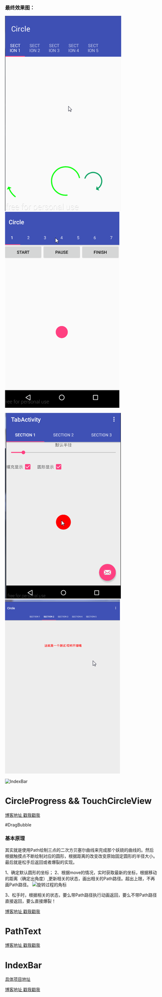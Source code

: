

### 最终效果图：

![旋转过程的角标](https://raw.githubusercontent.com/lovejjfg/screenshort/master/progress.gif) ![JumpBall](https://raw.githubusercontent.com/lovejjfg/screenshort/master/jumpBall.gif)

![DragBubble](https://raw.githubusercontent.com/lovejjfg/screenshort/master/DragBubble.gif)![PathText](https://raw.githubusercontent.com/lovejjfg/screenshort/master/PathTextgif.gif)

![IndexBar](https://raw.githubusercontent.com/lovejjfg/IndexMasterDemo/master/index.gif)


# CircleProgress && TouchCircleView
[博客地址 戳我戳我](http://www.jianshu.com/p/98bb533afa9c)

#DragBubble
### 基本原理

其实就是使用Path绘制三点的二次方贝塞尔曲线来完成那个妖娆的曲线的。然后根据触摸点不断绘制对应的圆形，根据距离的改变改变原始固定圆形的半径大小。最后就是松手后返回或者爆裂的实现。

1、确定默认圆形的坐标；
2、根据move的情况，实时获取最新的坐标，根据移动的距离（确定出角度）,更新相关的状态，画出相关的Path路径。超出上限，不再画Path路径。
![旋转过程的角标](http://img.blog.csdn.net/20160611113042129)

3、松手时，根据相关的状态，要么带Path路径执行动画返回，要么不带Path路径直接返回，要么直接爆裂！

[博客地址 戳我戳我](http://blog.csdn.net/lovejjfg/article/details/50990604)

# PathText

[博客地址 戳我戳我](http://www.jianshu.com/p/b655981e6ef9)

# IndexBar

[具体项目地址](https://github.com/lovejjfg/IndexBar)

[博客地址 戳我戳我](http://www.jianshu.com/p/d0d3ae674de8)

